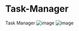 # Task-Manager
Task Manager
![image](https://github.com/JisooKang03/Task-Manager/assets/123222051/7b00fb53-9064-486b-a49f-e85d1b8e6c61)
![image](https://github.com/JisooKang03/Task-Manager/assets/123222051/069a5952-9ffc-4768-a106-c163d3a7dd21)
